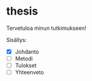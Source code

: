 # thesis

Tervetuloa minun tutkimukseen!

Sisällys:
* [x] Johdanto
* [ ] Metodi
* [ ] Tulokset
* [ ] Yhteenveto
